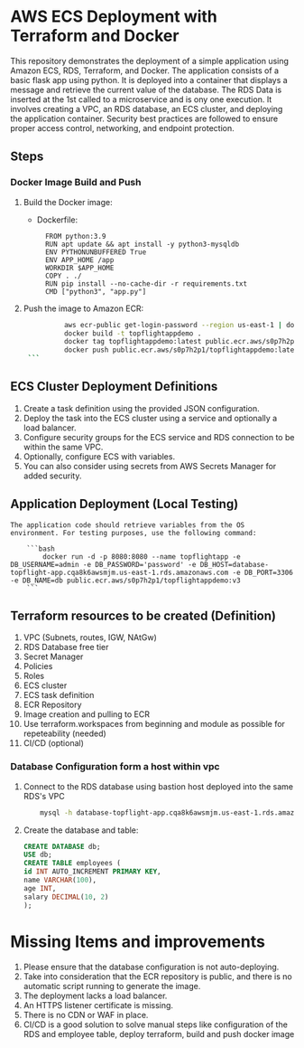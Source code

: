 # AWS ECS Deployment with Terraform and Docker

This repository demonstrates the deployment of a simple application using Amazon ECS, RDS, Terraform, and Docker. The application consists of a basic flask app using python. It is deployed into a container that displays a message and retrieve the current value of the database. The RDS Data is inserted at the 1st called to a microservice and is ony one execution. It involves creating a VPC, an RDS database, an ECS cluster, and deploying the application container. Security best practices are followed to ensure proper access control, networking, and endpoint protection.

## Steps

### Docker Image Build and Push

1. Build the Docker image:
    - Dockerfile:
      ```
        FROM python:3.9
        RUN apt update && apt install -y python3-mysqldb
        ENV PYTHONUNBUFFERED True
        ENV APP_HOME /app
        WORKDIR $APP_HOME
        COPY . ./
        RUN pip install --no-cache-dir -r requirements.txt
        CMD ["python3", "app.py"]

      ```

2. Push the image to Amazon ECR:
      ```bash
                aws ecr-public get-login-password --region us-east-1 | docker login --username AWS --password-stdin public.ecr.aws/s0p7h2p1
                docker build -t topflightappdemo .
                docker tag topflightappdemo:latest public.ecr.aws/s0p7h2p1/topflightappdemo:latest
                docker push public.ecr.aws/s0p7h2p1/topflightappdemo:latest
       ```

## ECS Cluster Deployment Definitions

1. Create a task definition using the provided JSON configuration.
2. Deploy the task into the ECS cluster using a service and optionally a load balancer.
3. Configure security groups for the ECS service and RDS connection to be within the same VPC.
4. Optionally, configure ECS with variables. 
5. You can also consider using secrets from AWS Secrets Manager for added security.

## Application Deployment (Local Testing)
    
    The application code should retrieve variables from the OS environment. For testing purposes, use the following command:

        ```bash
            docker run -d -p 8080:8080 --name topflightapp -e DB_USERNAME=admin -e DB_PASSWORD='password' -e DB_HOST=database-topflight-app.cqa8k6awsmjm.us-east-1.rds.amazonaws.com -e DB_PORT=3306 -e DB_NAME=db public.ecr.aws/s0p7h2p1/topflightappdemo:v3
        ```


## Terraform resources to be created (Definition)

1. VPC (Subnets, routes, IGW, NAtGw)
2. RDS Database free tier
3. Secret Manager
4. Policies
5. Roles
6. ECS cluster
7. ECS task definition
8. ECR Repository
9. Image creation and pulling to ECR
10. Use terraform.workspaces from beginning and module as possible for repeteability (needed)
11. CI/CD (optional)

### Database Configuration form a host within vpc

1. Connect to the RDS database using bastion host deployed into the same RDS's VPC

    ```bash
        mysql -h database-topflight-app.cqa8k6awsmjm.us-east-1.rds.amazonaws.com -u admin -p
    
    ```

2. Create the database and table:
    ```sql
    CREATE DATABASE db;
    USE db;
    CREATE TABLE employees (
    id INT AUTO_INCREMENT PRIMARY KEY,
    name VARCHAR(100),
    age INT,
    salary DECIMAL(10, 2)
    );
    ```
# Missing Items and improvements

1. Please ensure that the database configuration is not auto-deploying.
2. Take into consideration that the ECR repository is public, and there is no automatic script running to generate the image.
3. The deployment lacks a load balancer.
4. An HTTPS listener certificate is missing.
5. There is no CDN or WAF in place.
6. CI/CD is a good solution to solve manual steps like configuration of the RDS and employee table, deploy terraform, build and push docker image 

